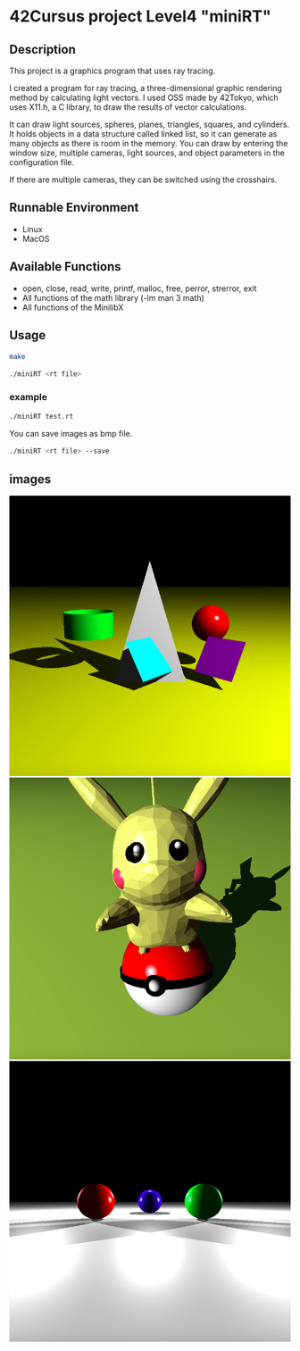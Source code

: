 # 42Cursus project Level4 "miniRT"

## Description

This project is a graphics program that uses ray tracing.

I created a program for ray tracing, a three-dimensional graphic rendering method by calculating light vectors. I used OSS made by 42Tokyo, which uses X11.h, a C library, to draw the results of vector calculations.

It can draw light sources, spheres, planes, triangles, squares, and cylinders. It holds objects in a data structure called linked list, so it can generate as many objects as there is room in the memory. You can draw by entering the window size, multiple cameras, light sources, and object parameters in the configuration file.

If there are multiple cameras, they can be switched using the crosshairs.

## Runnable Environment

- Linux
- MacOS

## Available Functions

- open, close, read, write, printf, malloc, free, perror, strerror, exit
- All functions of the math library (-lm man 3 math)
- All functions of the MinilibX

## Usage
```bash
make
```
```bash
./miniRT <rt file>
```
### example

```bash
./miniRT test.rt
```

You can save images as bmp file.

```bash
./miniRT <rt file> --save
```

## images
<img src=images/all_obj.png>
<img src=images/pika.png>
<img src=images/mult_light.png>


